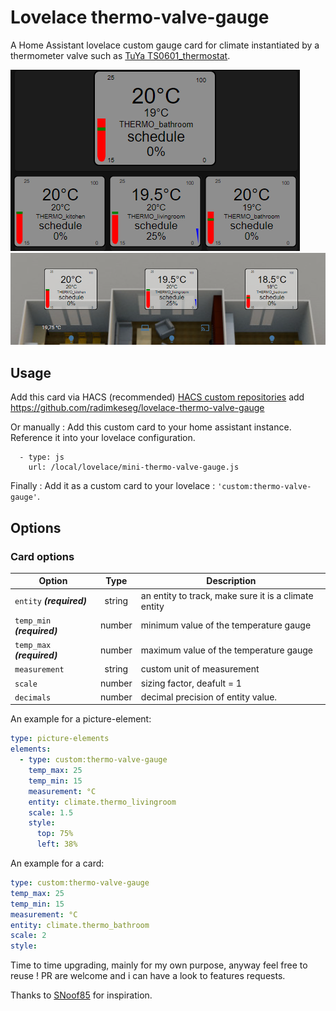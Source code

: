 # Lovelace thermo-valve-gauge

A Home Assistant lovelace custom gauge card for climate instantiated by a thermometer valve such as [TuYa TS0601_thermostat](https://www.zigbee2mqtt.io/devices/TS0601_thermostat.html).

![thermo with temps and valve position](https://github.com/radimkeseg/lovelace-thermo-valve-gauge/blob/main/images/thermo-valve-gauge.png)
![thermo with temps and valve positions in a picture element](https://github.com/radimkeseg/lovelace-thermo-valve-gauge/blob/main/images/thermo-valve-gauge-picture-element.png)

## Usage
Add this card via HACS (recommended)
[HACS custom repositories](https://hacs.xyz/docs/faq/custom_repositories) add https://github.com/radimkeseg/lovelace-thermo-valve-gauge

Or manually :
Add this custom card to your home assistant instance. Reference it into your lovelace configuration.
```
  - type: js
    url: /local/lovelace/mini-thermo-valve-gauge.js
```

Finally :
Add it as a custom card to your lovelace : `'custom:thermo-valve-gauge'`.

## Options
### Card options
| **Option** | **Type** | **Description** |
|-|:-:|-|
| `entity` ***(required)*** | string | an entity to track, make sure it is a climate entity |
| `temp_min` ***(required)*** | number | minimum value of the temperature gauge |
| `temp_max` ***(required)*** | number | maximum value of the temperature gauge |
| `measurement` | string | custom unit of measurement |
| `scale` | number | sizing factor, deafult = 1 |
| `decimals` | number | decimal precision of entity value. |

An example for a picture-element:
```yaml
type: picture-elements
elements:
  - type: custom:thermo-valve-gauge
    temp_max: 25
    temp_min: 15
    measurement: °C
    entity: climate.thermo_livingroom
    scale: 1.5
    style:
      top: 75%
      left: 38%
```

An example for a card:
```yaml
type: custom:thermo-valve-gauge
temp_max: 25
temp_min: 15
measurement: °C
entity: climate.thermo_bathroom
scale: 2
style:
```

Time to time upgrading, mainly for my own purpose, anyway feel free to reuse ! 
PR are welcome and i can have a look to features requests.

Thanks to [SNoof85](https://github.com/SNoof85/lovelace-tempometer-gauge-card) for inspiration.
